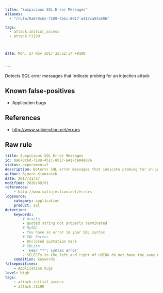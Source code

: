 ```yaml
---
title: "Suspicious SQL Error Messages"
aliases:
  - "/rule/8a670c6d-7189-4b1c-8017-a417ca84a086"

tags:
  - attack.initial_access
  - attack.t1190



date: Mon, 27 Nov 2017 22:52:17 +0100


---
```


Detects SQL error messages that indicate probing for an injection attack

<!--more-->


## Known false-positives

* Application bugs



## References

* http://www.sqlinjection.net/errors


## Raw rule
```yaml
title: Suspicious SQL Error Messages
id: 8a670c6d-7189-4b1c-8017-a417ca84a086
status: experimental
description: Detects SQL error messages that indicate probing for an injection attack
author: Bjoern Kimminich
date: 2017/11/27
modified: 2020/09/01
references:
    - http://www.sqlinjection.net/errors
logsource:
    category: application
    product: sql
detection:
    keywords:
        # Oracle
        - quoted string not properly terminated
        # MySQL
        - You have an error in your SQL syntax
        # SQL Server
        - Unclosed quotation mark
        # SQLite
        - 'near "*": syntax error'
        - SELECTs to the left and right of UNION do not have the same number of result columns
    condition: keywords
falsepositives:
    - Application bugs
level: high
tags:
    - attack.initial_access
    - attack.t1190
```
